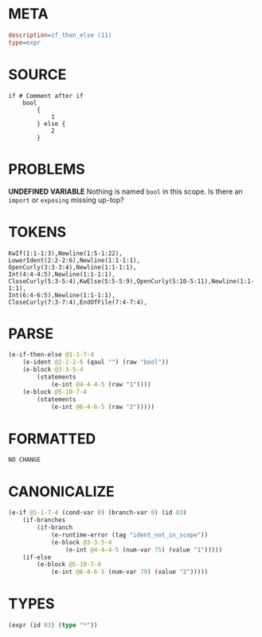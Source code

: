 # META
~~~ini
description=if_then_else (11)
type=expr
~~~
# SOURCE
~~~roc
if # Comment after if
	bool
		{
			1
		} else {
			2
		}
~~~
# PROBLEMS
**UNDEFINED VARIABLE**
Nothing is named `bool` in this scope.
Is there an `import` or `exposing` missing up-top?

# TOKENS
~~~zig
KwIf(1:1-1:3),Newline(1:5-1:22),
LowerIdent(2:2-2:6),Newline(1:1-1:1),
OpenCurly(3:3-3:4),Newline(1:1-1:1),
Int(4:4-4:5),Newline(1:1-1:1),
CloseCurly(5:3-5:4),KwElse(5:5-5:9),OpenCurly(5:10-5:11),Newline(1:1-1:1),
Int(6:4-6:5),Newline(1:1-1:1),
CloseCurly(7:3-7:4),EndOfFile(7:4-7:4),
~~~
# PARSE
~~~clojure
(e-if-then-else @1-1-7-4
	(e-ident @2-2-2-6 (qaul "") (raw "bool"))
	(e-block @3-3-5-4
		(statements
			(e-int @4-4-4-5 (raw "1"))))
	(e-block @5-10-7-4
		(statements
			(e-int @6-4-6-5 (raw "2")))))
~~~
# FORMATTED
~~~roc
NO CHANGE
~~~
# CANONICALIZE
~~~clojure
(e-if @1-1-7-4 (cond-var 0) (branch-var 0) (id 83)
	(if-branches
		(if-branch
			(e-runtime-error (tag "ident_not_in_scope"))
			(e-block @3-3-5-4
				(e-int @4-4-4-5 (num-var 75) (value "1")))))
	(if-else
		(e-block @5-10-7-4
			(e-int @6-4-6-5 (num-var 79) (value "2")))))
~~~
# TYPES
~~~clojure
(expr (id 83) (type "*"))
~~~